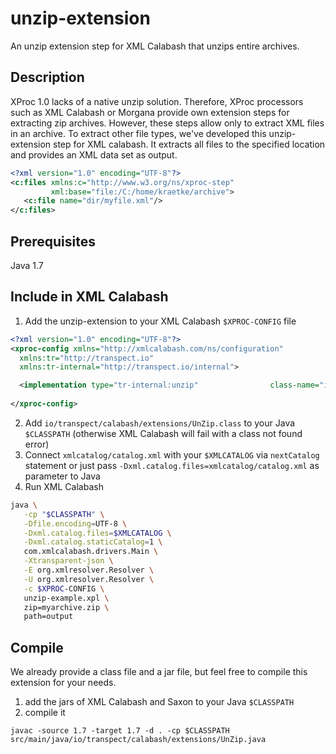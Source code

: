 # unzip-extension

An unzip extension step for XML Calabash that unzips entire archives.

## Description 

XProc 1.0 lacks of a native unzip solution. Therefore, XProc processors such as 
XML Calabash or Morgana provide own extension steps for extracting zip archives. 
However, these steps allow only to extract XML files in an archive. To extract other 
file types, we've developed this unzip-extension step for XML calabash. It extracts 
all files to the specified location and provides an XML data set as output.

```xml
<?xml version="1.0" encoding="UTF-8"?>
<c:files xmlns:c="http://www.w3.org/ns/xproc-step"
         xml:base="file:/C:/home/kraetke/archive">
   <c:file name="dir/myfile.xml"/>
</c:files>
```

## Prerequisites

Java 1.7

## Include in XML Calabash

1. Add the unzip-extension to your XML Calabash `$XPROC-CONFIG` file
```xml
<?xml version="1.0" encoding="UTF-8"?>
<xproc-config xmlns="http://xmlcalabash.com/ns/configuration"
  xmlns:tr="http://transpect.io"
  xmlns:tr-internal="http://transpect.io/internal">

  <implementation type="tr-internal:unzip"                class-name="io.transpect.calabash.extensions.UnZip"/>
  
</xproc-config>
```
2. Add `io/transpect/calabash/extensions/UnZip.class` to your Java `$CLASSPATH` (otherwise XML Calabash will fail with a class not found error)
3. Connect `xmlcatalog/catalog.xml` with your `$XMLCATALOG` via `nextCatalog` statement or just pass `‑Dxml.catalog.files=xmlcatalog/catalog.xml` as parameter to Java
4. Run XML Calabash

```bash
java \
   -cp "$CLASSPATH" \
   -Dfile.encoding=UTF-8 \
   -Dxml.catalog.files=$XMLCATALOG \
   -Dxml.catalog.staticCatalog=1 \
   com.xmlcalabash.drivers.Main \
   -Xtransparent-json \
   -E org.xmlresolver.Resolver \
   -U org.xmlresolver.Resolver \
   -c $XPROC-CONFIG \
   unzip-example.xpl \
   zip=myarchive.zip \
   path=output
```


## Compile

We already provide a class file and a jar file, but feel free to compile this extension for your needs.

1. add the jars of XML Calabash and Saxon to your Java `$CLASSPATH`
2. compile it

```
javac -source 1.7 -target 1.7 -d . -cp $CLASSPATH src/main/java/io/transpect/calabash/extensions/UnZip.java
```
